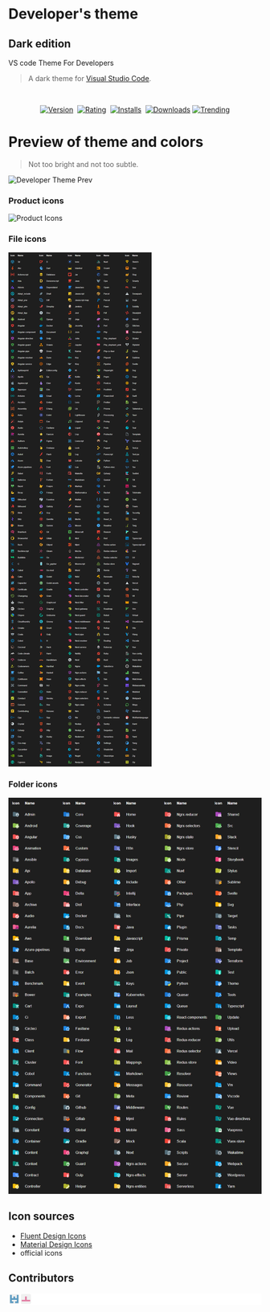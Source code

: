 # Developer's theme
## Dark edition
 VS code Theme For Developers

> A dark theme for [Visual Studio Code](http://code.visualstudio.com).

&nbsp;
<p align="center">
    <a href="https://marketplace.visualstudio.com/items?itemName=Rajeshwaran.developer-theme-dark"><img src="https://vsmarketplacebadge.apphb.com/version-short/Rajeshwaran.developer-theme-dark.svg?style=for-the-badge&colorA=252526&colorB=43A047&label=VERSION" alt="Version"></a>&nbsp;
    <a href="https://marketplace.visualstudio.com/items?itemName=Rajeshwaran.developer-theme-dark"><img src=https://vsmarketplacebadge.apphb.com/rating-short/Rajeshwaran.developer-theme-dark.svg?style=for-the-badge&colorA=252526&colorB=43A047&label=Rating" alt="Rating"></a>&nbsp;
    <a href="https://marketplace.visualstudio.com/items?itemName=Rajeshwaran.developer-theme-dark"><img src="https://vsmarketplacebadge.apphb.com/installs-short/Rajeshwaran.developer-theme-dark.svg?style=for-the-badge&colorA=252526&colorB=43A047&label=Installs" alt="Installs"></a>&nbsp;
    <a href="https://marketplace.visualstudio.com/items?itemName=Rajeshwaran.developer-theme-dark"><img src="https://vsmarketplacebadge.apphb.com/downloads-short/Rajeshwaran.developer-theme-dark.svg?style=for-the-badge&colorA=252526&colorB=43A047&label=Downloads" alt="Downloads"></a>
    <a href="https://marketplace.visualstudio.com/items?itemName=Rajeshwaran.developer-theme-dark"><img src="https://vsmarketplacebadge.apphb.com/trending-monthly/Rajeshwaran.developer-theme-dark.svg?style=for-the-badge&colorA=252526&colorB=43A047&label=Trending" alt="Trending"></a>
</p>

# Preview of theme and colors

> Not too bright and not too subtle. 

<img src="https://raw.githubusercontent.com/Rajeshwaran2001/developer-theme-dark/main/assest/theme.png" alt="Developer Theme Prev" />

### Product icons

<img src="https://raw.githubusercontent.com/Rajeshwaran2001/developer-theme-dark/main/assest/producticon.png" alt="Product Icons">



### File icons

<img src="https://raw.githubusercontent.com/Rajeshwaran2001/developer-theme-dark/main/assest/fileIcons.png" alt="file icons">

### Folder icons

<img src="https://raw.githubusercontent.com/Rajeshwaran2001/developer-theme-dark/main/assest/folderIcons.png" alt="folder icons">

## Icon sources


- [Fluent Design Icons](https://fluenticons.co/)
- [Material Design Icons](https://materialdesignicons.com/)
- official icons

## Contributors

<a href="https://github.com/Rajeshwaran2001/developer-theme-dark/graphs/contributors">
    <img src="https://raw.githubusercontent.com/Rajeshwaran2001/developer-theme-dark/main/assest/contributors.png" alt="Contributors">
</a>

